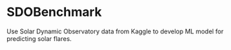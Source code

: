 # SDOBenchmark
Use Solar Dynamic Observatory data from Kaggle to develop ML model for predicting solar flares.
